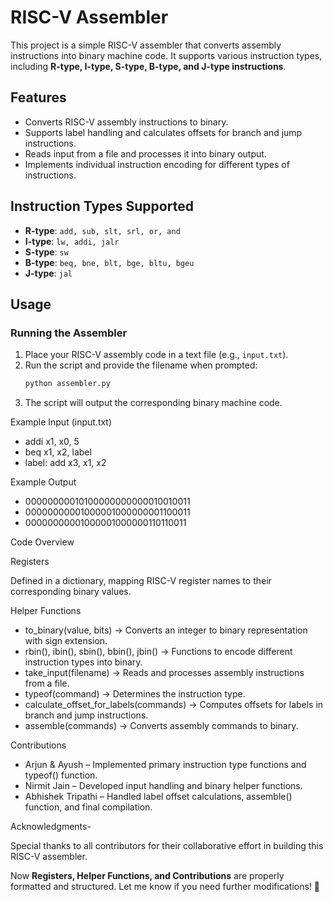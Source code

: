 # **RISC-V Assembler**

This project is a simple RISC-V assembler that converts assembly instructions into binary machine code. It supports various instruction types, including **R-type, I-type, S-type, B-type, and J-type instructions**.

## **Features**
- Converts RISC-V assembly instructions to binary.
- Supports label handling and calculates offsets for branch and jump instructions.
- Reads input from a file and processes it into binary output.
- Implements individual instruction encoding for different types of instructions.

## **Instruction Types Supported**
- **R-type**: `add, sub, slt, srl, or, and`
- **I-type**: `lw, addi, jalr`
- **S-type**: `sw`
- **B-type**: `beq, bne, blt, bge, bltu, bgeu`
- **J-type**: `jal`

## **Usage**

### **Running the Assembler**
1. Place your RISC-V assembly code in a text file (e.g., `input.txt`).
2. Run the script and provide the filename when prompted:
   ```bash
   python assembler.py
3.	The script will output the corresponding binary machine code.

Example Input (input.txt)

- addi x1, x0, 5
- beq x1, x2, label
- label: add x3, x1, x2

Example Output

- 00000000010100000000000010010011
- 00000000001000001000000001100011
- 00000000001000001000000110110011

Code Overview

Registers

Defined in a dictionary, mapping RISC-V register names to their corresponding binary values.

Helper Functions
-	to_binary(value, bits) → Converts an integer to binary representation with sign extension.
-	rbin(), ibin(), sbin(), bbin(), jbin() → Functions to encode different instruction types into binary.
-	take_input(filename) → Reads and processes assembly instructions from a file.
-	typeof(command) → Determines the instruction type.
-	calculate_offset_for_labels(commands) → Computes offsets for labels in branch and jump instructions.
-	assemble(commands) → Converts assembly commands to binary.

Contributions
-	Arjun & Ayush – Implemented primary instruction type functions and typeof() function.
-	Nirmit Jain – Developed input handling and binary helper functions.
-	Abhishek Tripathi – Handled label offset calculations, assemble() function, and final compilation.

Acknowledgments-

Special thanks to all contributors for their collaborative effort in building this RISC-V assembler.

Now **Registers, Helper Functions, and Contributions** are properly formatted and structured. Let me know if you need further modifications! 🚀
